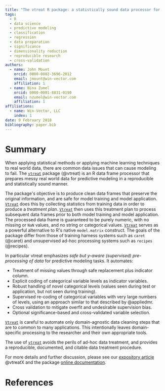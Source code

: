 ```yaml
---
title: "The vtreat R package: a statistically sound data processor for predictive modeling"
tags:
  - R
  - data science
  - predictive modeling
  - classification
  - regression
  - data preparation
  - significance
  - dimensionality reduction
  - reproducible research
  - cross-validation
authors:
  - name: John Mount
    orcid: 0000-0002-3696-2012
    email: jmount@win-vector.com
    affiliation: 1
  - name: Nina Zumel
    orcid: 0000-0001-8831-0190
    email: nzumel@win-vector.com
    affiliation: 1
affiliations:
  - name: Win-Vector, LLC
    index: 1
date: 9 February 2018
bibliography: paper.bib
---
```


# Summary

When applying statistical methods or applying machine learning
techniques to real world data, there are common data issues that can cause modeling to
fail. The [`vtreat`](https://github.com/WinVector/vtreat/) package
(@vtreat) is an R data frame processor that prepares messy real world data
for predictive modeling in a reproducible and statistically sound manner.

The package's objective is to produce clean data frames that preserve
the original information, and are safe for model training and model
application.  [`Vtreat`](https://github.com/WinVector/vtreat/) does
this by collecting statistics from training data in order to produce a
*treatment plan*.  [`Vtreat`](https://github.com/WinVector/vtreat/)
then uses this treatment plan to process subsequent data frames prior
to both model training and model application.  The processed data
frame is guaranteed to be purely numeric, with no missing or `NaN`
values, and no string or categorical values.
[`Vtreat`](https://github.com/WinVector/vtreat/) serves as a powerful
alternative to R's native `model.matrix` construct. The goals of the
package differ from those of training harness systems such as `caret`
(@caret) and unsupervised ad-hoc processing systems such as `recipes`
(@recipes).


In particular vtreat emphasizes *safe but y-aware (supervised) pre-processing of
data* for predictive modeling tasks. It automates:

* Treatment of missing values through safe replacement plus indicator column.
* Explicit coding of categorical variable levels as indicator variables.
* Robust handling of novel categorical levels (values seen during test or application, but not seen during training). 
* Supervised re-coding of categorical variables with very large numbers of levels, using an approach similar to that described by @appliedmr.
* Cross validation to mitigate overfit and undesirable supervision bias.
* Optional significance-based and cross-validated variable selection.

[`Vtreat`](https://github.com/WinVector/vtreat/) is careful to
automate only domain-agnostic data cleaning steps that are to common
to many applications. This intentionally leaves domain-specific
processing to the researcher and their own appropriate tools.

The use of [`vtreat`](https://github.com/WinVector/vtreat/) avoids the
perils of ad-hoc data treatment, and provides a reproducible,
documented, and citable data treatment procedure.


For more details and further discussion, please see our
[expository article](https://arxiv.org/abs/1611.09477) @vtreatX and
the package [online documentation](https://winvector.github.io/vtreat/index.html).


# References
